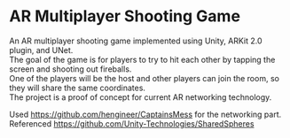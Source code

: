 # AR Multiplayer Shooting Game

An AR multiplayer shooting game implemented using Unity, ARKit 2.0 plugin, and UNet. <br />
The goal of the game is for players to try to hit each other by tapping the screen and shooting out fireballs. <br />
One of the players will be the host and other players can join the room, so they will share the same coordinates. <br />
The project is a proof of concept for current AR networking technology. <br />

Used https://github.com/hengineer/CaptainsMess for the networking part. <br />
Referenced https://github.com/Unity-Technologies/SharedSpheres
